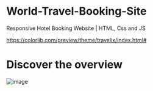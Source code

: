 # World-Travel-Booking-Site
Responsive Hotel Booking Website | HTML, Css and JS

https://colorlib.com/preview/theme/travelix/index.html#

# Discover the overview
![image](https://user-images.githubusercontent.com/111881094/199896886-864f8a6f-977e-47d1-95d1-a32c98f7aab3.png)

